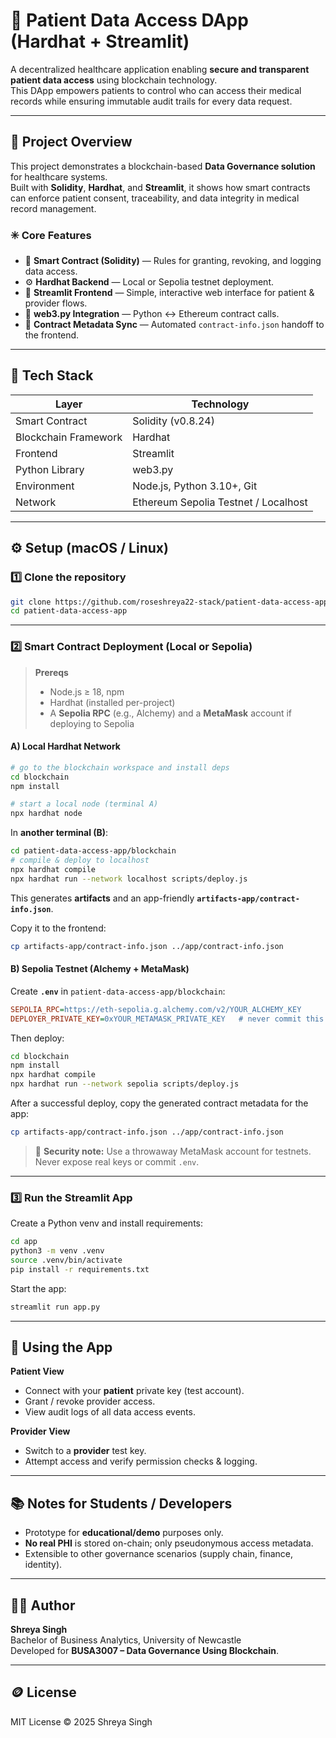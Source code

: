 # 🏥 Patient Data Access DApp (Hardhat + Streamlit)

A decentralized healthcare application enabling **secure and transparent patient data access** using blockchain technology.  
This DApp empowers patients to control who can access their medical records while ensuring immutable audit trails for every data request.

---

## 🚀 Project Overview

This project demonstrates a blockchain-based **Data Governance solution** for healthcare systems.  
Built with **Solidity**, **Hardhat**, and **Streamlit**, it shows how smart contracts can enforce patient consent, traceability, and data integrity in medical record management.

### ✳️ Core Features
- 🔐 **Smart Contract (Solidity)** — Rules for granting, revoking, and logging data access.
- ⚙️ **Hardhat Backend** — Local or Sepolia testnet deployment.
- 🧠 **Streamlit Frontend** — Simple, interactive web interface for patient & provider flows.
- 🔗 **web3.py Integration** — Python ↔ Ethereum contract calls.
- 🧾 **Contract Metadata Sync** — Automated `contract-info.json` handoff to the frontend.

---

## 🧰 Tech Stack
| Layer | Technology |
|---|---|
| Smart Contract | Solidity (v0.8.24) |
| Blockchain Framework | Hardhat |
| Frontend | Streamlit |
| Python Library | web3.py |
| Environment | Node.js, Python 3.10+, Git |
| Network | Ethereum Sepolia Testnet / Localhost |

---

## ⚙️ Setup (macOS / Linux)

### 1️⃣ Clone the repository
```bash
git clone https://github.com/roseshreya22-stack/patient-data-access-app.git
cd patient-data-access-app
```

---

### 2️⃣ Smart Contract Deployment (Local or Sepolia)

> **Prereqs**
> - Node.js ≥ 18, npm
> - Hardhat (installed per-project)
> - A **Sepolia RPC** (e.g., Alchemy) and a **MetaMask** account if deploying to Sepolia

#### A) Local Hardhat Network
```bash
# go to the blockchain workspace and install deps
cd blockchain
npm install

# start a local node (terminal A)
npx hardhat node
```

In **another terminal (B)**:
```bash
cd patient-data-access-app/blockchain
# compile & deploy to localhost
npx hardhat compile
npx hardhat run --network localhost scripts/deploy.js
```

This generates **artifacts** and an app-friendly **`artifacts-app/contract-info.json`**.

Copy it to the frontend:
```bash
cp artifacts-app/contract-info.json ../app/contract-info.json
```

#### B) Sepolia Testnet (Alchemy + MetaMask)
Create **`.env`** in `patient-data-access-app/blockchain`:
```ini
SEPOLIA_RPC=https://eth-sepolia.g.alchemy.com/v2/YOUR_ALCHEMY_KEY
DEPLOYER_PRIVATE_KEY=0xYOUR_METAMASK_PRIVATE_KEY   # never commit this
```

Then deploy:
```bash
cd blockchain
npm install
npx hardhat compile
npx hardhat run --network sepolia scripts/deploy.js
```

After a successful deploy, copy the generated contract metadata for the app:
```bash
cp artifacts-app/contract-info.json ../app/contract-info.json
```

> 🔐 **Security note:** Use a throwaway MetaMask account for testnets. Never expose real keys or commit `.env`.

---

### 3️⃣ Run the Streamlit App
Create a Python venv and install requirements:
```bash
cd app
python3 -m venv .venv
source .venv/bin/activate
pip install -r requirements.txt
```

Start the app:
```bash
streamlit run app.py
```

---

## 🧪 Using the App

**Patient View**
- Connect with your **patient** private key (test account).
- Grant / revoke provider access.
- View audit logs of all data access events.

**Provider View**
- Switch to a **provider** test key.
- Attempt access and verify permission checks & logging.

---

## 📚 Notes for Students / Developers
- Prototype for **educational/demo** purposes only.  
- **No real PHI** is stored on-chain; only pseudonymous access metadata.  
- Extensible to other governance scenarios (supply chain, finance, identity).

---

## 👩‍💻 Author
**Shreya Singh**  
Bachelor of Business Analytics, University of Newcastle  
Developed for **BUSA3007 – Data Governance Using Blockchain**.

---

## 🪙 License
MIT License © 2025 Shreya Singh
